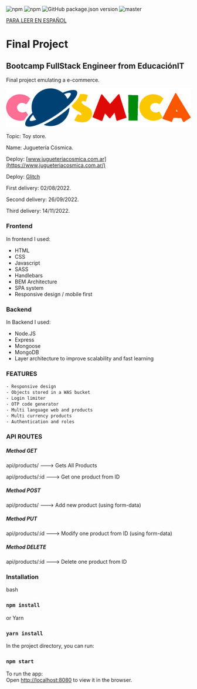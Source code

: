 ![npm](https://img.shields.io/npm/v/npm?color=green)  ![npm](https://img.shields.io/npm/v/express?label=express&logo=Express)  ![GitHub package.json version](https://img.shields.io/github/package-json/v/migmm/e-commerce)  ![master](https://img.shields.io/github/last-commit/migmm/e-commerce)

[PARA LEER EN ESPAÑOL](https://github.com/migmm/e-commerce/blob/main/README-ES.md)
# Final Project
## Bootcamp FullStack Engineer from __EducaciónIT__ 
Final project emulating a e-commerce.


 <img src="https://github.com/migmm/e-commerce/blob/main/public/img/logocolor.png" alt="Logo"/>
 
 
Topic: Toy store.

Name: Juguetería Cósmica.

Deploy: [www.jugueteriacosmica.com.ar](https://www.jugueteriacosmica.com.ar/)

Deploy: [Glitch](https://massive-iridescent-iron.glitch.me/)


First delivery: 02/08/2022.

Second delivery: 26/09/2022.

Third delivery: 14/11/2022.

### Frontend

In frontend I used:

- HTML
- CSS
- Javascript
- SASS
- Handlebars
- BEM Architecture
- SPA system
- Responsive design / mobile first

### Backend


In Backend I used:

- Node.JS
- Express
- Mongoose
- MongoDB
- Layer architecture to improve scalability and fast learning

### FEATURES

    - Responsive design
    - Objects stored in a WAS bucket
    - Login limiter
    - OTP code generator
    - Multi language web and products
    - Multi currency products
    - Authentication and roles

### API ROUTES

##### Method GET
api/products/ ---> Gets All Products

api/products/:id ---> Get one product from ID

##### Method POST

api/products/ ---> Add new product (using form-data)

##### Method PUT

api/products/:id ---> Modify one product from ID (using form-data)

##### Method DELETE

api/products/:id ---> Delete one product from ID


### Installation

bash
### `npm install` 


or Yarn
### `yarn install` 



 In the project directory, you can run:
### `npm start`

To run the app:<br />
Open [http://localhost:8080](http://localhost:8080) to view it in the browser.




